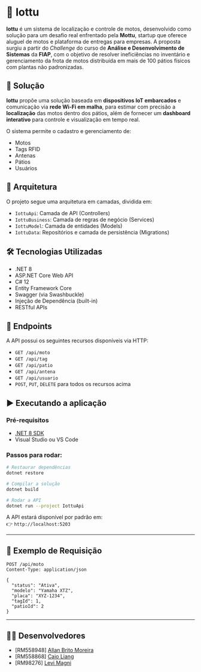 # 🛜 Iottu

**Iottu** é um sistema de localização e controle de motos, desenvolvido como solução para um desafio real enfrentado pela **Mottu**, startup que oferece aluguel de motos e plataforma de entregas para empresas. A proposta surgiu a partir do *Challenge* do curso de **Análise e Desenvolvimento de Sistemas** da **FIAP**, com o objetivo de resolver ineficiências no inventário e gerenciamento da frota de motos distribuída em mais de 100 pátios físicos com plantas não padronizadas.

## 🚀 Solução

**Iottu** propõe uma solução baseada em **dispositivos IoT embarcados** e comunicação via **rede Wi-Fi em malha**, para estimar com precisão a **localização** das motos dentro dos pátios, além de fornecer um **dashboard interativo** para controle e visualização em tempo real.

O sistema permite o cadastro e gerenciamento de:

- Motos
- Tags RFID
- Antenas
- Pátios
- Usuários

## 🧱 Arquitetura

O projeto segue uma arquitetura em camadas, dividida em:

- `IottuApi`: Camada de API (Controllers)
- `IottuBusiness`: Camada de regras de negócio (Services)
- `IottuModel`: Camada de entidades (Models)
- `IottuData`: Repositórios e camada de persistência (Migrations)

## 🛠️ Tecnologias Utilizadas

- .NET 8
- ASP.NET Core Web API
- C# 12
- Entity Framework Core
- Swagger (via Swashbuckle)
- Injeção de Dependência (built-in)
- RESTful APIs

## 📌 Endpoints

A API possui os seguintes recursos disponíveis via HTTP:

- `GET /api/moto`
- `GET /api/tag`
- `GET /api/patio`
- `GET /api/antena`
- `GET /api/usuario`
- `POST`, `PUT`, `DELETE` para todos os recursos acima

## ▶️ Executando a aplicação

### Pré-requisitos

- [.NET 8 SDK](https://dotnet.microsoft.com/download)
- Visual Studio ou VS Code

### Passos para rodar:

```bash
# Restaurar dependências
dotnet restore

# Compilar a solução
dotnet build

# Rodar a API
dotnet run --project IottuApi
```

A API estará disponível por padrão em:  
👉 `http://localhost:5203`

---

## 📄 Exemplo de Requisição

```http
POST /api/moto
Content-Type: application/json

{
  "status": "Ativa",
  "modelo": "Yamaha XTZ",
  "placa": "XYZ-1234",
  "tagId": 1,
  "patioId": 2
}
```

---

## 🧑‍💻 Desenvolvedores

- [RM558948] [Allan Brito Moreira](https://github.com/Allanbm100)
- [RM558868] [Caio Liang](https://github.com/caioliang)
- [RM98276] [Levi Magni](https://github.com/levmn)

